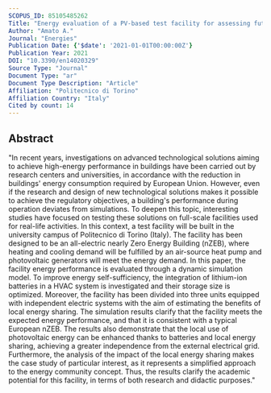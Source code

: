 ```yaml
---
SCOPUS_ID: 85105485262
Title: "Energy evaluation of a PV-based test facility for assessing future self-sufficient buildings"
Author: "Amato A."
Journal: "Energies"
Publication Date: {'$date': '2021-01-01T00:00:00Z'}
Publication Year: 2021
DOI: "10.3390/en14020329"
Source Type: "Journal"
Document Type: "ar"
Document Type Description: "Article"
Affiliation: "Politecnico di Torino"
Affiliation Country: "Italy"
Cited by count: 14
---
```


## Abstract
"In recent years, investigations on advanced technological solutions aiming to achieve high-energy performance in buildings have been carried out by research centers and universities, in accordance with the reduction in buildings' energy consumption required by European Union. However, even if the research and design of new technological solutions makes it possible to achieve the regulatory objectives, a building's performance during operation deviates from simulations. To deepen this topic, interesting studies have focused on testing these solutions on full-scale facilities used for real-life activities. In this context, a test facility will be built in the university campus of Politecnico di Torino (Italy). The facility has been designed to be an all-electric nearly Zero Energy Building (nZEB), where heating and cooling demand will be fulfilled by an air-source heat pump and photovoltaic generators will meet the energy demand. In this paper, the facility energy performance is evaluated through a dynamic simulation model. To improve energy self-sufficiency, the integration of lithium-ion batteries in a HVAC system is investigated and their storage size is optimized. Moreover, the facility has been divided into three units equipped with independent electric systems with the aim of estimating the benefits of local energy sharing. The simulation results clarify that the facility meets the expected energy performance, and that it is consistent with a typical European nZEB. The results also demonstrate that the local use of photovoltaic energy can be enhanced thanks to batteries and local energy sharing, achieving a greater independence from the external electrical grid. Furthermore, the analysis of the impact of the local energy sharing makes the case study of particular interest, as it represents a simplified approach to the energy community concept. Thus, the results clarify the academic potential for this facility, in terms of both research and didactic purposes."
